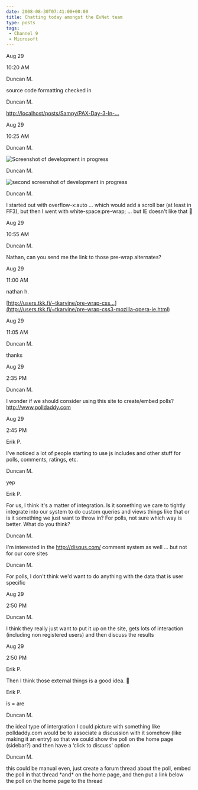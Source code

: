 ```yaml
---
date: 2008-08-30T07:41:00+00:00
title: Chatting today amongst the EvNet team
type: posts
tags:
 - Channel 9
 - Microsoft
---
```

Aug 29

10:20 AM

Duncan M.

source code formatting checked in

Duncan M.

[http://localhost/posts/Sampy/PAX-Day-3-In-...](http://localhost/posts/Sampy/PAX-Day-3-In-depth-coverage-from-the-Sampy-Cam/?CommentID=342016)

Aug 29

10:25 AM

Duncan M.

![Screenshot of development in progress](/images/chatting_1.png)

Duncan M.

![second screenshot of development in progress](/images/chatting_2.png)

Duncan M.

I started out with overflow-x:auto ... which would add a scroll bar (at least in FF3), but then I went with white-space:pre-wrap; ... but IE doesn't like that 🙂

Aug 29

10:55 AM

Duncan M.

Nathan, can you send me the link to those pre-wrap alternates?

Aug 29

11:00 AM

nathan h.

[http://users.tkk.fi/~tkarvine/pre-wrap-css...](http://users.tkk.fi/~tkarvine/pre-wrap-css3-mozilla-opera-ie.html)

Aug 29

11:05 AM

Duncan M.

thanks

Aug 29

2:35 PM

Duncan M.

I wonder if we should consider using this site to create/embed polls? <http://www.polldaddy.com>

Aug 29

2:45 PM

Erik P.

I've noticed a lot of people starting to use js includes and other stuff for polls, comments, ratings, etc.

Duncan M.

yep

Erik P.

For us, I think it's a matter of integration. Is it something we care to tightly integrate into our system to do custom queries and views things like that or is it something we just want to throw in? For polls, not sure which way is better. What do you think?

Duncan M.

I'm interested in the <http://disqus.com/> comment system as well ... but not for our core sites

Duncan M.

For polls, I don't think we'd want to do anything with the data that is user specific

Aug 29

2:50 PM

Duncan M.

I think they really just want to put it up on the site, gets lots of interaction (including non registered users) and then discuss the results

Aug 29

2:50 PM

Erik P.

Then I think those external things is a good idea. 🙂

Erik P.

is = are

Duncan M.

the ideal type of intergration I could picture with something like polldaddy.com would be to associate a discussion with it somehow (like making it an entry) so that we could show the poll on the home page (sidebar?) and then have a &#8216;click to discuss' option

Duncan M.

this could be manual even, just create a forum thread about the poll, embed the poll in that thread \*and\* on the home page, and then put a link below the poll on the home page to the thread
